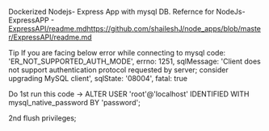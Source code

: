 Dockerized Nodejs- Express App with mysql DB.
Refernce for NodeJs-ExpressAPP - [ExpressAPI/readme.md](https://github.com/shaileshJ/node_apps/blob/master/ExpressAPI/readme.md)https://github.com/shaileshJ/node_apps/blob/master/ExpressAPI/readme.md

Tip
If you are facing below error while connecting to mysql
  code: 'ER_NOT_SUPPORTED_AUTH_MODE',
  errno: 1251,
  sqlMessage: 'Client does not support authentication protocol requested by server; consider upgrading MySQL client',
  sqlState: '08004',
  fatal: true

  Do
  1st run this code ->
  ALTER USER 'root'@'localhost' IDENTIFIED WITH mysql_native_password BY 'password';

  2nd
  flush privileges;



